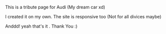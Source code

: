 This is a tribute page for Audi (My dream car xd)

I created it on my own. The site is responsive too (Not for all divices maybe)

Anddd! yeah that's it . Thank You :)
